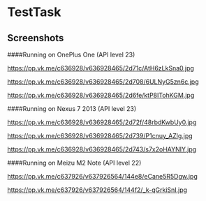 # TestTask

## Screenshots
####Running on OnePlus One (API level 23) 

https://pp.vk.me/c636928/v636928465/2d71c/AtH6zLkSna0.jpg

https://pp.vk.me/c636928/v636928465/2d708/6ULNyG5zn6c.jpg

https://pp.vk.me/c636928/v636928465/2d6fe/ktP8ITohKGM.jpg

####Running on Nexus 7 2013 (API level 23) 

https://pp.vk.me/c636928/v636928465/2d72f/48rbdKwbUy0.jpg

https://pp.vk.me/c636928/v636928465/2d739/P1cnuy_AZlg.jpg

https://pp.vk.me/c636928/v636928465/2d743/s7x2oHAYNIY.jpg

####Running on Meizu M2 Note (API level 22) 

https://pp.vk.me/c637926/v637926564/144e8/eCane5R5Dgw.jpg

https://pp.vk.me/c637926/v637926564/144f2/_k-qGrkiSnI.jpg
